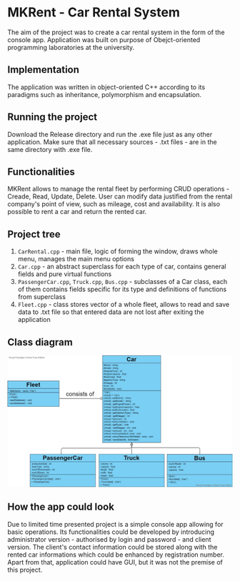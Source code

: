 # MKRent - Car Rental System
The aim of the project was to create a car rental system in the form of the console app. Application was built on purpose of Obejct-oriented programming laboratories at the university.
## Implementation
The application was written in object-oriented C++ according to its paradigms such as inheritance, polymorphism and encapsulation.
## Running the project
Download the Release directory and run the .exe file just as any other application. Make sure that all necessary sources - .txt files - are in the same directory with .exe file.
## Functionalities
MKRent allows to manage the rental fleet by performing CRUD operations - Creade, Read, Update, Delete. User can modify data justified from the rental company's point of view, such as mileage, cost and availability. It is also possible to rent a car and return the rented car.
## Project tree
1. `CarRental.cpp` - main file, logic of forming the window, draws whole menu, manages the main menu options
2. `Car.cpp` - an abstract superclass for each type of car, contains general fields and pure virtual functions
3. `PassengerCar.cpp`, `Truck.cpp`, `Bus.cpp` - subclasses of a Car class, each of them contains fields specific for its type and definitions of functions from superclass
4. `Fleet.cpp` - class stores vector of a whole fleet, allows to read and save data to .txt file so that entered data are not lost after exiting the application
## Class diagram
![MKRent UML Diagram](https://github.com/mariakax3/CarRental/blob/main/CarRental.jpg?raw=true)
## How the app could look
Due to limited time presented project is a simple console app allowing for basic operations. Its functionalities could be developed by introducing administrator version - authorised by login and password - and client version. The client's contact information could be stored along with the rented car informations which could be enhanced by registration number. Apart from that, application could have GUI, but it was not the premise of this project.
